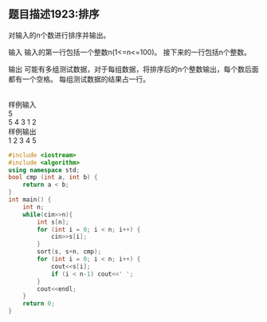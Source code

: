 题目描述1923:排序
-----------

对输入的n个数进行排序并输出。

输入
输入的第一行包括一个整数n(1<=n<=100)。 接下来的一行包括n个整数。

输出
可能有多组测试数据，对于每组数据，将排序后的n个整数输出，每个数后面都有一个空格。
每组测试数据的结果占一行。

<br>样例输入
<br>5
<br>5 4 3 1 2
<br>样例输出
<br>1 2 3 4 5

```C++
#include <iostream>
#include <algorithm>
using namespace std;
bool cmp (int a, int b) {
    return a < b;
}
int main() {
    int n;
    while(cin>>n){
        int s[n];
        for (int i = 0; i < n; i++) {
            cin>>s[i];
        }
        sort(s, s+n, cmp);
        for (int i = 0; i < n; i++) {
            cout<<s[i];
            if (i < n-1) cout<<' ';
        }
        cout<<endl;
    }
    return 0;
}
```